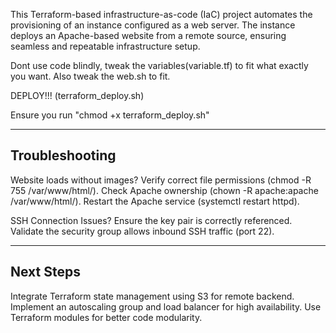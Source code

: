 This Terraform-based infrastructure-as-code (IaC) project automates the provisioning of an instance configured as a web server. The instance deploys an Apache-based website from a remote source, ensuring seamless and repeatable infrastructure setup.

Dont use code blindly, tweak the variables(variable.tf) to fit what exactly you want. 
Also tweak the web.sh to fit.

DEPLOY!!! (terraform_deploy.sh)

Ensure you run "chmod +x terraform_deploy.sh"



--------------------------
Troubleshooting
------------------
Website loads without images?
Verify correct file permissions (chmod -R 755 /var/www/html/).
Check Apache ownership (chown -R apache:apache /var/www/html/).
Restart the Apache service (systemctl restart httpd).


SSH Connection Issues?
Ensure the key pair is correctly referenced.
Validate the security group allows inbound SSH traffic (port 22).

--------------
Next Steps
--------------
Integrate Terraform state management using S3 for remote backend.
Implement an autoscaling group and load balancer for high availability.
Use Terraform modules for better code modularity.




